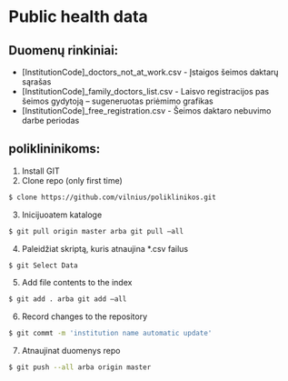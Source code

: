 # Public health data

## Duomenų rinkiniai:
* [InstitutionCode]_doctors_not_at_work.csv - Įstaigos šeimos daktarų sąrašas 
* [InstitutionCode]_family_doctors_list.csv - Laisvo registracijos pas šeimos gydytoją – sugeneruotas priėmimo grafikas
* [InstitutionCode]_free_registration.csv - Šeimos daktaro nebuvimo darbe periodas 


## poliklininikoms:
1.	Install GIT
2.	Clone repo (only first time) 
```sh
$ clone https://github.com/vilnius/poliklinikos.git
```
3.	Inicijuoatem kataloge
```sh
$ git pull origin master arba git pull –all
```
4.	Paleidžiat skriptą, kuris atnaujina *.csv failus
```sh
$ git Select Data
```
5. Add file contents to the index
```sh
$ git add . arba git add –all
```
6.	Record changes to the repository
```sh
$ git commt -m 'institution name automatic update' 
```

7.	Atnaujinat duomenys repo
```sh
$ git push --all arba origin master
```
